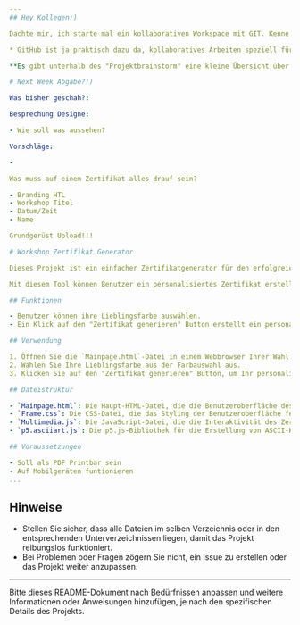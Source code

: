 ```yaml
---
## Hey Kollegen:)  

Dachte mir, ich starte mal ein kollaborativen Workspace mit GIT. Kenne mich zwar nicht so aus - but practice, makes better:) 

* GitHub ist ja praktisch dazu da, kollaboratives Arbeiten speziell für Softwareprojekte zu erleichtern 

**Es gibt unterhalb des "Projektbrainstorm" eine kleine Übersicht über die wichtigsten GitHub Keywords sowie einige wesentlichen Funktionen** 

# Next Week Abgabe?!)

Was bisher geschah?:

Besprechung Designe: 

- Wie soll was aussehen? 

Vorschläge: 

-

Was muss auf einem Zertifikat alles drauf sein? 

- Branding HTL
- Workshop Titel
- Datum/Zeit
- Name 

Grundgerüst Upload!!!

# Workshop Zertifikat Generator

Dieses Projekt ist ein einfacher Zertifikatgenerator für den erfolgreichen Abschluss eines Workshops. Da es vermutlich mehr als einen Typ Workshop gibt benötigen wir eventuell zwei drei Titel und Designe Schwerpunkte.

Mit diesem Tool können Benutzer ein personalisiertes Zertifikat erstellen, indem sie ihre Lieblingsfarbe wählen und dann auf einen Button klicken, um das Zertifikat zu generieren.

## Funktionen

- Benutzer können ihre Lieblingsfarbe auswählen.
- Ein Klick auf den "Zertifikat generieren" Button erstellt ein personalisiertes Zertifikat mit der ausgewählten Farbe.

## Verwendung

1. Öffnen Sie die `Mainpage.html`-Datei in einem Webbrowser Ihrer Wahl.
2. Wählen Sie Ihre Lieblingsfarbe aus der Farbauswahl aus.
3. Klicken Sie auf den "Zertifikat generieren" Button, um Ihr personalisiertes Zertifikat zu erhalten.

## Dateistruktur

- `Mainpage.html`: Die Haupt-HTML-Datei, die die Benutzeroberfläche des Zertifikatgenerators definiert.
- `Frame.css`: Die CSS-Datei, die das Styling der Benutzeroberfläche festlegt.
- `Multimedia.js`: Die JavaScript-Datei, die die Interaktivität des Zertifikatgenerators steuert.
- `p5.asciiart.js`: Die p5.js-Bibliothek für die Erstellung von ASCII-Kunst (wenn verwendet).

## Voraussetzungen

- Soll als PDF Printbar sein 
- Auf Mobilgeräten funtionieren
...
```


## Hinweise

- Stellen Sie sicher, dass alle Dateien im selben Verzeichnis oder in den entsprechenden Unterverzeichnissen liegen, damit das Projekt reibungslos funktioniert.
- Bei Problemen oder Fragen zögern Sie nicht, ein Issue zu erstellen oder das Projekt weiter anzupassen.

---

Bitte dieses README-Dokument nach Bedürfnissen anpassen und weitere Informationen oder Anweisungen hinzufügen, je nach den spezifischen Details des Projekts.
